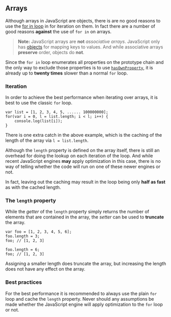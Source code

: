 ## Arrays

Although arrays in JavaScript are objects, there is are no good reasons to use
the [for in loop](#forinloop) in for iteration on them. In fact there are a 
number of good reasons **against** the use of `for in` on arrays.

> **Note:** JavaScript arrays are **not** *associative arrays*. JavaScript only 
> has [objects](#objects) for mapping keys to values. And while associative 
> arrays **preserve** order, objects do **not**.

Since the `for in` loop enumerates all properties on the prototype chain and 
the only way to exclude those properties is to use 
[`hasOwnProperty`](#hasownproperty), it is already up to **twenty times** slower
than a normal `for` loop.

### Iteration

In order to achieve the best performance when iterating over arrays, it is best
to use the classic `for` loop.

    var list = [1, 2, 3, 4, 5, ...... 100000000];
    for(var i = 0, l = list.length; i < l; i++) {
        console.log(list[i]);
    }

There is one extra catch in the above example, which is the caching of the 
length of the array via `l = list.length`.

Although the `length` property is defined on the array itself, there is still an
overhead for doing the lookup on each iteration of the loop. And while recent 
JavaScript engines **may** apply optimization in this case, there is no way of
telling whether the code will run on one of these newer engines or not. 

In fact, leaving out the caching may result in the loop being only **half as
fast** as with the cached length.

### The `length` property

While the *getter* of the `length` property simply returns the number of
elements that are contained in the array, the *setter* can be used to 
**truncate** the array.

    var foo = [1, 2, 3, 4, 5, 6];
    foo.length = 3;
    foo; // [1, 2, 3]

    foo.length = 6;
    foo; // [1, 2, 3]

Assigning a smaller length does truncate the array, but increasing the length 
does not have any effect on the array.

### Best practices

For the best performance it is recommended to always use the plain `for` loop
and cache the `length` property. Never should any assumptions be made whether
the JavaScript engine will apply optimization to the `for` loop or not.

